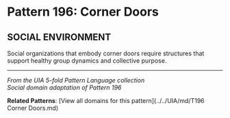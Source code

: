 # Pattern 196: Corner Doors

## SOCIAL ENVIRONMENT

Social organizations that embody corner doors require structures that support healthy group dynamics and collective purpose.

---

*From the UIA 5-fold Pattern Language collection*  
*Social domain adaptation of Pattern 196*

**Related Patterns**: [View all domains for this pattern](../../UIA/md/T196 Corner Doors.md)